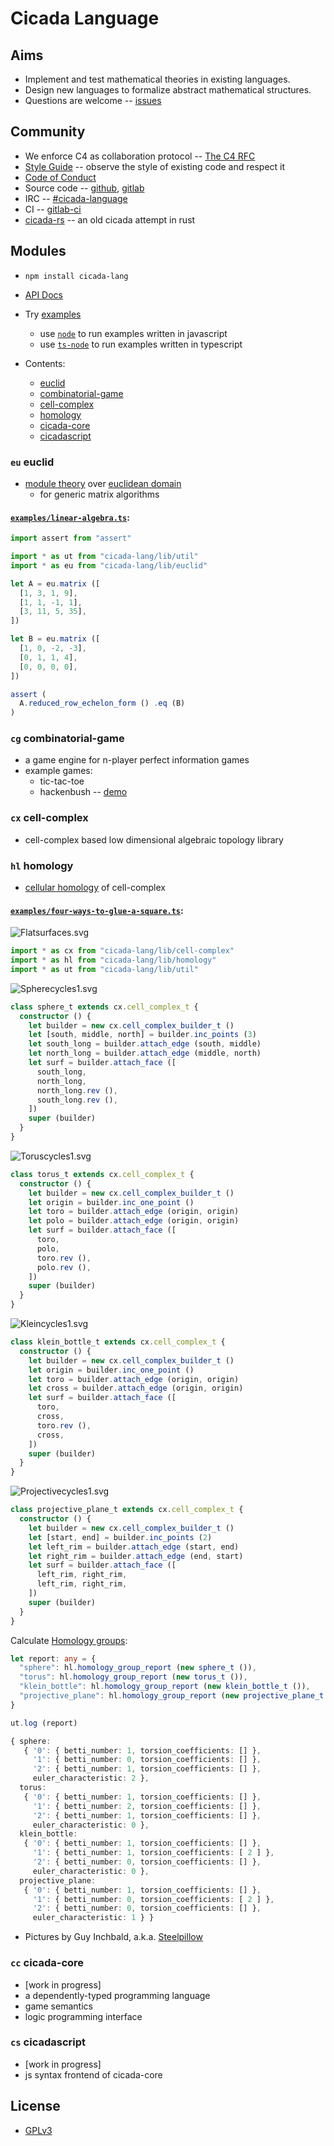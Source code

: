 # Cicada Language

## Aims

- Implement and test mathematical theories in existing languages.
- Design new languages to formalize abstract mathematical structures.
- Questions are welcome -- [issues](https://github.com/xieyuheng/cicada/issues)

## Community

- We enforce C4 as collaboration protocol -- [The C4 RFC](https://rfc.zeromq.org/spec:42/C4)
- [Style Guide](STYLE-GUIDE.md) -- observe the style of existing code and respect it
- [Code of Conduct](CODE-OF-CONDUCT.md)
- Source code -- [github](https://github.com/xieyuheng/cicada), [gitlab](https://gitlab.com/xieyuheng/cicada/)
- IRC -- [#cicada-language](https://kiwiirc.com/nextclient/irc.freenode.net/#cicada-language)
- CI -- [gitlab-ci](https://gitlab.com/xieyuheng/cicada/pipelines)
- [cicada-rs](http://github.com/xieyuheng/cicada-rs) -- an old cicada attempt in rust

## Modules

- `npm install cicada-lang`

- [API Docs](https://api.cicada-lang.now.sh)

- Try [examples](https://github.com/xieyuheng/cicada/tree/master/examples)
  - use [`node`](https://github.com/nodejs/node) to run examples written in javascript
  - use [`ts-node`](https://github.com/TypeStrong/ts-node) to run examples written in typescript

- Contents:
  - [euclid](#eu-euclid)
  - [combinatorial-game](#cg-combinatorial-game)
  - [cell-complex](#cx-cell-complex)
  - [homology](#hl-homology)
  - [cicada-core](#cc-cicada-core)
  - [cicadascript](#cs-cicadascript)

### `eu` euclid

- [module theory](https://en.wikipedia.org/wiki/Module_(mathematics)) over [euclidean domain](https://en.wikipedia.org/wiki/Euclidean_domain)
  - for generic matrix algorithms

#### [`examples/linear-algebra.ts`](https://github.com/xieyuheng/cicada/blob/master/examples/linear-algebra.ts):

``` typescript
import assert from "assert"

import * as ut from "cicada-lang/lib/util"
import * as eu from "cicada-lang/lib/euclid"

let A = eu.matrix ([
  [1, 3, 1, 9],
  [1, 1, -1, 1],
  [3, 11, 5, 35],
])

let B = eu.matrix ([
  [1, 0, -2, -3],
  [0, 1, 1, 4],
  [0, 0, 0, 0],
])

assert (
  A.reduced_row_echelon_form () .eq (B)
)
```

### `cg` combinatorial-game

- a game engine for n-player perfect information games
- example games:
  - tic-tac-toe
  - hackenbush -- [demo](http://hackenbush.combinatorial-game.surge.sh/)

### `cx` cell-complex

- cell-complex based low dimensional algebraic topology library

### `hl` homology

- [cellular homology](https://en.wikipedia.org/wiki/Cellular_homology) of cell-complex

#### [`examples/four-ways-to-glue-a-square.ts`](https://github.com/xieyuheng/cicada/blob/master/examples/four-ways-to-glue-a-square.ts):

![Flatsurfaces.svg](https://github.com/xieyuheng/image-link/blob/master/homology/Flatsurfaces.svg)

``` typescript
import * as cx from "cicada-lang/lib/cell-complex"
import * as hl from "cicada-lang/lib/homology"
import * as ut from "cicada-lang/lib/util"
```

![Spherecycles1.svg](https://github.com/xieyuheng/image-link/blob/master/homology/Spherecycles1.svg)

``` typescript
class sphere_t extends cx.cell_complex_t {
  constructor () {
    let builder = new cx.cell_complex_builder_t ()
    let [south, middle, north] = builder.inc_points (3)
    let south_long = builder.attach_edge (south, middle)
    let north_long = builder.attach_edge (middle, north)
    let surf = builder.attach_face ([
      south_long,
      north_long,
      north_long.rev (),
      south_long.rev (),
    ])
    super (builder)
  }
}
```

![Toruscycles1.svg](https://github.com/xieyuheng/image-link/blob/master/homology/Toruscycles1.svg)

``` typescript
class torus_t extends cx.cell_complex_t {
  constructor () {
    let builder = new cx.cell_complex_builder_t ()
    let origin = builder.inc_one_point ()
    let toro = builder.attach_edge (origin, origin)
    let polo = builder.attach_edge (origin, origin)
    let surf = builder.attach_face ([
      toro,
      polo,
      toro.rev (),
      polo.rev (),
    ])
    super (builder)
  }
}
```

![Kleincycles1.svg](https://github.com/xieyuheng/image-link/blob/master/homology/Kleincycles1.svg)

``` typescript
class klein_bottle_t extends cx.cell_complex_t {
  constructor () {
    let builder = new cx.cell_complex_builder_t ()
    let origin = builder.inc_one_point ()
    let toro = builder.attach_edge (origin, origin)
    let cross = builder.attach_edge (origin, origin)
    let surf = builder.attach_face ([
      toro,
      cross,
      toro.rev (),
      cross,
    ])
    super (builder)
  }
}
```

![Projectivecycles1.svg](https://github.com/xieyuheng/image-link/blob/master/homology/Projectivecycles1.svg)

``` typescript
class projective_plane_t extends cx.cell_complex_t {
  constructor () {
    let builder = new cx.cell_complex_builder_t ()
    let [start, end] = builder.inc_points (2)
    let left_rim = builder.attach_edge (start, end)
    let right_rim = builder.attach_edge (end, start)
    let surf = builder.attach_face ([
      left_rim, right_rim,
      left_rim, right_rim,
    ])
    super (builder)
  }
}
```

Calculate [Homology groups](https://en.wikipedia.org/wiki/Homology_(mathematics)):

``` typescript
let report: any = {
  "sphere": hl.homology_group_report (new sphere_t ()),
  "torus": hl.homology_group_report (new torus_t ()),
  "klein_bottle": hl.homology_group_report (new klein_bottle_t ()),
  "projective_plane": hl.homology_group_report (new projective_plane_t ()),
}

ut.log (report)

{ sphere:
   { '0': { betti_number: 1, torsion_coefficients: [] },
     '1': { betti_number: 0, torsion_coefficients: [] },
     '2': { betti_number: 1, torsion_coefficients: [] },
     euler_characteristic: 2 },
  torus:
   { '0': { betti_number: 1, torsion_coefficients: [] },
     '1': { betti_number: 2, torsion_coefficients: [] },
     '2': { betti_number: 1, torsion_coefficients: [] },
     euler_characteristic: 0 },
  klein_bottle:
   { '0': { betti_number: 1, torsion_coefficients: [] },
     '1': { betti_number: 1, torsion_coefficients: [ 2 ] },
     '2': { betti_number: 0, torsion_coefficients: [] },
     euler_characteristic: 0 },
  projective_plane:
   { '0': { betti_number: 1, torsion_coefficients: [] },
     '1': { betti_number: 0, torsion_coefficients: [ 2 ] },
     '2': { betti_number: 0, torsion_coefficients: [] },
     euler_characteristic: 1 } }
```

- Pictures by Guy Inchbald, a.k.a. [Steelpillow](https://commons.wikimedia.org/wiki/User:Steelpillow)

### `cc` cicada-core

- [work in progress]
- a dependently-typed programming language
- game semantics
- logic programming interface

### `cs` cicadascript

- [work in progress]
- js syntax frontend of cicada-core

## License

- [GPLv3](LICENSE)

